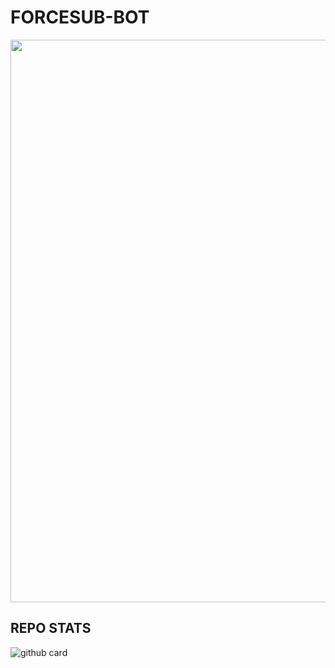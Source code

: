 # FORCESUB-BOT
<img src = "https://telegra.ph/file/65aa41f49fb9a74f87797.jpg" width = "900"></a></p>
## REPO STATS
![github card](https://github-readme-stats.vercel.app/api/pin/?username=I-AM-VIJAY&repo=FORCESUB-BOT&theme=dark)

